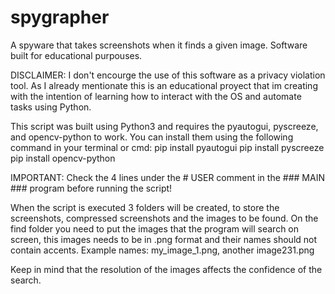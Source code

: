 # spygrapher
A spyware that takes screenshots when it finds a given image. Software built for educational purpouses.

DISCLAIMER:
I don't encourge the use of this software as a privacy violation tool. As I already mentionate this is an educational proyect that im creating with the intention of learning how to interact with the OS and automate tasks using Python.

This script was built using Python3 and requires the pyautogui, pyscreeze, and opencv-python to work. You can install them using the following command in your terminal or cmd:
pip install pyautogui
pip install pyscreeze
pip install opencv-python


IMPORTANT:
Check the 4 lines under the # USER comment in the ### MAIN ### program before running the script!

When the script is executed 3 folders will be created, to store the screenshots, compressed screenshots and the images to be found.
On the find folder you need to put the images that the program will search on screen, this images needs to be in .png format and their names should not contain accents. Example names: my_image_1.png, another image231.png

Keep in mind that the resolution of the images affects the confidence of the search.
